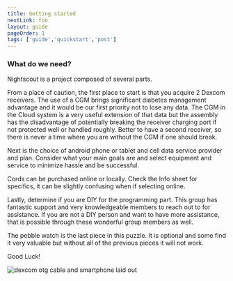 ```yaml
---
title: Getting started
nextLink: foo
layout: guide
pageOrder: 1
tags: ['guide','quickstart','post']
---
```


### What do we need?

Nightscout is a project composed of several parts.

From a place of caution, the first place to start is that you acquire 2 Dexcom receivers.
The use of a CGM brings significant diabetes management advantage and it would be our first
priority not to lose any data. The CGM in the Cloud system is a very useful extension of that
data but the assembly has the disadvantage of potentially breaking the receiver charging port
if not protected well or handled roughly. Better to have a second receiver, so there is never
a time where you are without the CGM if one should break.

Next is the choice of android phone or tablet and cell data service provider and plan. Consider
what your main goals are and select equipment and service to minimize hassle and be successful.

Cords can be purchased online or locally. Check the Info sheet for specifics, it can be slightly
confusing when if selecting online.

Lastly, determine if you are DIY for the programming part. This group has fantastic support and
very knowledgeable members to reach out to for assistance. If you are not a DIY person and want
to have more assistance, that is possible through these wonderful group members as well.

The pebble watch is the last piece in this puzzle. It is optional and some find it very valuable
but without all of the previous pieces it will not work. 

Good Luck!

![dexcom otg cable and smartphone laid out](http://i.imgur.com/4PP1wS9.png)
